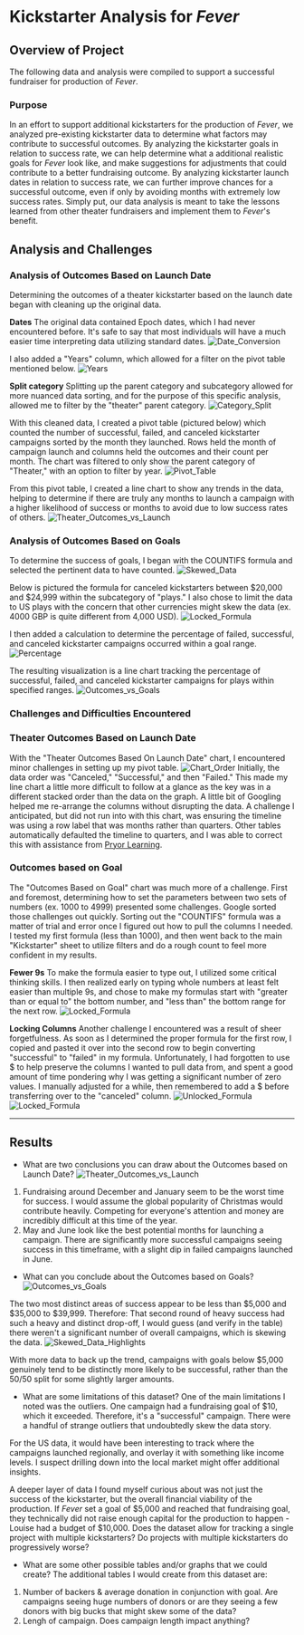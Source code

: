 # Kickstarter Analysis for *Fever*

## Overview of Project
The following data and analysis were compiled to support a successful fundraiser for production of *Fever*. 

### Purpose
In an effort to support additional kickstarters for the production of *Fever*, we analyzed pre-existing kickstarter data to determine what factors may contribute to successful outcomes. By analyzing the kickstarter goals in relation to success rate, we can help determine what a additional realistic goals for *Fever* look like, and make suggestions for adjustments that could contribute to a better fundraising outcome. By analyzing kickstarter launch dates in relation to success rate, we can further improve chances for a successful outcome, even if only by avoiding months with extremely low success rates. Simply put, our data analysis is meant to take the lessons learned from other theater fundraisers and implement them to *Fever*'s benefit.   

## Analysis and Challenges

### Analysis of Outcomes Based on Launch Date
Determining the outcomes of a theater kickstarter based on the launch date began with cleaning up the original data.

**Dates**
The original data contained Epoch dates, which I had never encountered before. It's safe to say that most individuals will have a much easier time interpreting data utilizing standard dates.
![Date_Conversion](https://github.com/TRACIE-F/kickstarter_analysis/blob/main/Resources/Date_Conversion.png)

I also added a "Years" column, which allowed for a filter on the pivot table mentioned below.
![Years](https://github.com/TRACIE-F/kickstarter_analysis/blob/main/Resources/Years.png)

**Split category**
Splitting up the parent category and subcategory allowed for more nuanced data sorting, and for the purpose of this specific analysis, allowed me to filter by the "theater" parent category.
![Category_Split](https://github.com/TRACIE-F/kickstarter_analysis/blob/main/Resources/Category_Split.png)

With this cleaned data, I created a pivot table (pictured below) which counted the number of successful, failed, and canceled kickstarter campaigns sorted by the month they launched. Rows held the month of campaign launch and columns held the outcomes and their count per month. The chart was filtered to only show the parent category of "Theater," with an option to filter by year.
![Pivot_Table](https://github.com/TRACIE-F/kickstarter_analysis/blob/main/Resources/Pivot_Table.png)

From this pivot table, I created a line chart to show any trends in the data, helping to determine if there are truly any months to launch a campaign with a higher likelihood of success or months to avoid due to low success rates of others.
![Theater_Outcomes_vs_Launch](https://github.com/TRACIE-F/kickstarter_analysis/blob/main/Resources/Theater_Outcomes_vs_Launch.png)

### Analysis of Outcomes Based on Goals
To determine the success of goals, I began with the COUNTIFS formula and selected the pertinent data to have counted. 
![Skewed_Data](https://github.com/TRACIE-F/kickstarter_analysis/blob/main/Resources/Skewed_Data.png)

Below is pictured the formula for canceled kickstarters between $20,000 and $24,999 within the subcategory of "plays." I also chose to limit the data to US plays with the concern that other currencies might skew the data (ex. 4000 GBP is quite different from 4,000 USD).
![Locked_Formula](https://github.com/TRACIE-F/kickstarter_analysis/blob/main/Resources/Locked%20Formula.png)

I then added a calculation to determine the percentage of failed, successful, and canceled kickstarter campaigns occurred within a goal range.
![Percentage](https://github.com/TRACIE-F/kickstarter_analysis/blob/main/Resources/Percentage.png)

The resulting visualization is a line chart tracking the percentage of successful, failed, and canceled kickstarter campaigns for plays within specified ranges.
![Outcomes_vs_Goals](https://github.com/TRACIE-F/kickstarter_analysis/blob/main/Resources/Outcomes_vs_Goals.png)

### Challenges and Difficulties Encountered
### Theater Outcomes Based on Launch Date
With the "Theater Outcomes Based On Launch Date" chart, I encountered minor challenges in setting up my pivot table.
![Chart_Order](https://github.com/TRACIE-F/kickstarter_analysis/blob/main/Resources/Chart_Order.png)
Initially, the data order was "Canceled," "Successful," and then "Failed." This made my line chart a little more difficult to follow at a glance as the key was in a different stacked order than the data on the graph. A little bit of Googling helped me re-arrange the columns without disrupting the data. 
A challenge I anticipated, but did not run into with this chart, was ensuring the timeline was using a row label that was months rather than quarters. Other tables automatically defaulted the timeline to quarters, and I was able to correct this with assistance from [Pryor Learning](https://www.pryor.com/blog/grouping-excel-pivottable-data-by-month/).

### Outcomes based on Goal
The "Outcomes Based on Goal" chart was much more of a challenge. First and foremost, determining how to set the parameters between two sets of numbers (ex. 1000 to 4999) presented some challenges. Google sorted those challenges out quickly. Sorting out the "COUNTIFS" formula was a matter of trial and error once I figured out how to pull the columns I needed. I tested my first formula (less than 1000), and then went back to the main "Kickstarter" sheet to utilize filters and do a rough count to feel more confident in my results.

**Fewer 9s**
To make the formula easier to type out, I utilized some critical thinking skills. I then realized early on typing whole numbers at least felt easier than multiple 9s, and chose to make my formulas start with "greater than or equal to" the bottom number, and "less than" the bottom range for the next row.
![Locked_Formula](https://github.com/TRACIE-F/kickstarter_analysis/blob/main/Resources/Locked%20Formula.png)

**Locking Columns**
Another challenge I encountered was a result of sheer forgetfulness. As soon as I determined the proper formula for the first row, I copied and pasted it over into the second row to begin converting "successful" to "failed" in my formula. Unfortunately, I had forgotten to use $ to help preserve the columns I wanted to pull data from, and spent a good amount of time pondering why I was getting a significant number of zero values. I manually adjusted for a while, then remembered to add a $ before transferring over to the "canceled" column.
![Unlocked_Formula](https://github.com/TRACIE-F/kickstarter_analysis/blob/main/Resources/Unlocked_Formula.png)
![Locked_Formula](https://github.com/TRACIE-F/kickstarter_analysis/blob/main/Resources/Locked%20Formula.png)

---
## Results

- What are two conclusions you can draw about the Outcomes based on Launch Date?
![Theater_Outcomes_vs_Launch](https://github.com/TRACIE-F/kickstarter_analysis/blob/main/Resources/Theater_Outcomes_vs_Launch.png)

1. Fundraising around December and January seem to be the worst time for success. I would assume the global popularity of Christmas would contribute heavily. Competing for everyone's attention and money are incredibly difficult at this time of the year.
2. May and June look like the best potential months for launching a campaign. There are significantly more successful campaigns seeing success in this timeframe, with a slight dip in failed campaigns launched in June.

- What can you conclude about the Outcomes based on Goals?
![Outcomes_vs_Goals](https://github.com/TRACIE-F/kickstarter_analysis/blob/main/Resources/Outcomes_vs_Goals.png)

The two most distinct areas of success appear to be less than $5,000 and $35,000 to $39,999. Therefore:
That second round of heavy success had such a heavy and distinct drop-off, I would guess (and verify in the table) there weren't a significant number of overall campaigns, which is skewing the data.
![Skewed_Data_Highlights](https://github.com/TRACIE-F/kickstarter_analysis/blob/main/Resources/Skewed_Data_Highlights.png)

With more data to back up the trend, campaigns with goals below $5,000 genuinely tend to be distinctly more likely to be successful, rather than the 50/50 split for some slightly larger amounts. 

- What are some limitations of this dataset?
One of the main limitations I noted was the outliers. One campaign had a fundraising goal of $10, which it exceeded. Therefore, it's a "successful" campaign. There were a handful of strange outliers that undoubtedly skew the data story. 

For the US data, it would have been interesting to track where the campaigns launched regionally, and overlay it with something like income levels. I suspect drilling down into the local market might offer additional insights.

A deeper layer of data I found myself curious about was not just the success of the kickstarter, but the overall financial viability of the production. If *Fever* set a goal of $5,000 and reached that fundraising goal, they technically did not raise enough capital for the production to happen - Louise had a budget of $10,000. Does the dataset allow for tracking a single project with multiple kickstarters? Do projects with multiple kickstarters do progressively worse?

- What are some other possible tables and/or graphs that we could create?
The additional tables I would create from this dataset are:
1. Number of backers & average donation in conjunction with goal. Are campaigns seeing huge numbers of donors or are they seeing a few donors with big bucks that might skew some of the data?
2. Lengh of campaign. Does campaign length impact anything?
